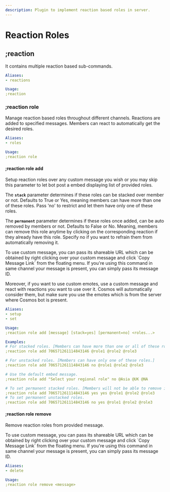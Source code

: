 ```yaml
---
description: Plugin to implement reaction based roles in server.
---
```


# Reaction Roles

## ;reaction

It contains multiple reaction based sub-commands.

```yaml
Aliases:
- reactions

Usage:
;reaction
```

### ;reaction role

Manage reaction based roles throughout different channels. Reactions are added to specified messages. Members can react to automatically get the desired roles.

```yaml
Aliases:
- roles

Usage:
;reaction role
```

#### ;reaction role add

Setup reaction roles over any custom message you wish or you may skip this parameter to let bot post a embed displaying list of provided roles.

The **`stack`** parameter determines if these roles can be stacked over member or not. Defaults to True or Yes, meaning members can have more than one of these roles. Pass 'no' to restrict and let them have only one of these roles.

The **`permanent`** parameter determines if these roles once added, can be auto removed by members or not. Defaults to False or No. Meaning, members can remove this role anytime by clicking on the corresponding reaction if they already have this role. Specify no if you want to refrain them from automatically removing it.

To use custom message, you can pass its shareable URL which can be obtained by right clicking over your custom message and click \`Copy Message Link\` from the floating menu. If you're using this command in same channel your message is present, you can simply pass its message ID.

Moreover, if you want to use custom emotes, use a custom message and react with reactions you want to use over it. Cosmos will automatically consider them, but make sure you use the emotes which is from the server where Cosmos bot is present. 

```yaml
Aliases:
- setup
- set

Usage:
;reaction role add [message] [stack=yes] [permanent=no] <roles...>

Examples:
# For stacked roles. [Members can have more than one or all of these roles.]
;reaction role add 706571261114843146 @role1 @role2 @role3

# For unstacked roles. [Members can have only one of these roles.]
;reaction role add 706571261114843146 no @role1 @role2 @role3

# Use the default embed message.
;reaction role add "Select your regional role" no @Asia @UK @NA

# To set permanent stacked roles. [Members will not be able to remove it by themselves.]
;reaction role add 706571261114843146 yes yes @role1 @role2 @role3
# To set permanent unstacked roles.
;reaction role add 706571261114843146 no yes @role1 @role2 @role3
```

#### ;reaction role remove

Remove reaction roles from provided message.

To use custom message, you can pass its shareable URL which can be obtained by right clicking over your custom message and click \`Copy Message Link\` from the floating menu. If you're using this command in same channel your message is present, you can simply pass its message ID.

```yaml
Aliases:
- delete

Usage:
;reaction role remove <message>
```

